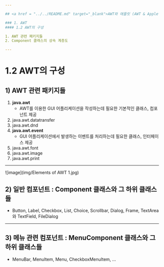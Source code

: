 ```yaml
---

## <a href = "../../README.md" target="_blank">AWT와 애플릿 (AWT & Applet)</a>

### 1. AWT
#### 1.2 AWT의 구성

1. AWT 관련 패키지들
2. Component 클래스의 상속 계층도

---
```


# 1.2 AWT의 구성

## 1) AWT 관련 패키지들
1. **java.awt**
   - AWT를 이용한 GUI 어플리케이션을 작성하는데 필요한 기본적인 클래스, 컴포넌트 제공
2. java.awt.datatransfer
3. java.awt.dnd
4. **java.awt.event**
   - GUI 어플리케이션에서 발생하는 이벤트를 처리하는데 필요한 클래스, 인터페이스 제공
5. java.awt.font
6. java.awt.image
7. java.awt.print

---

![image](img/Elements of AWT 1.jpg)

## 2) 일반 컴포넌트 : Component 클래스와 그 하위 클래스들
- Button, Label, Checkbox, List, Choice, Scrollbar, Dialog, Frame, TextArea와 TextField, FileDialog

---

## 3) 메뉴 관련 컴포넌트 : MenuComponent 클래스와 그 하위 클래스들
- MenuBar, MenuItem, Menu, CheckboxMenuItem, ...
